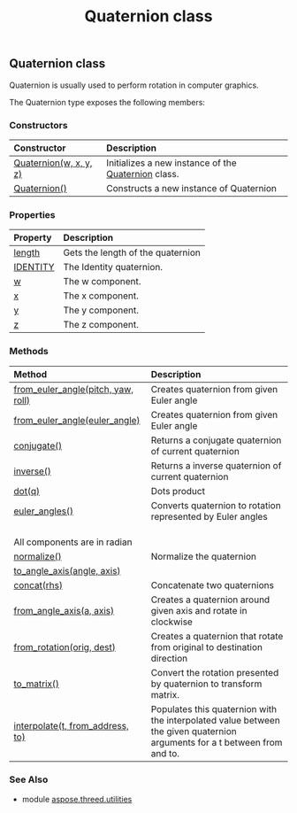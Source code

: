 ﻿---
title: Quaternion class
second_title: Aspose.3D for Python via .NET API References
description: 
type: docs
weight: 150
url: /python-net/aspose.threed.utilities/quaternion/
is_root: false
---

## Quaternion class

Quaternion is usually used to perform rotation in computer graphics.



The Quaternion type exposes the following members:

### Constructors
| Constructor | Description |
| :- | :- |
| [Quaternion(w, x, y, z)](/3d/python-net/aspose.threed.utilities/quaternion/__init__/#float-float-float-float) | Initializes a new instance of the [Quaternion](/3d/python-net/aspose.threed.utilities/quaternion) class. |
| [Quaternion()](/3d/python-net/aspose.threed.utilities/quaternion/__init__/#) | Constructs a new instance of Quaternion |


### Properties
| Property | Description |
| :- | :- |
| [length](/3d/python-net/aspose.threed.utilities/quaternion/length) | Gets the length of the quaternion |
| [IDENTITY](/3d/python-net/aspose.threed.utilities/quaternion/IDENTITY) | The Identity quaternion. |
| [w](/3d/python-net/aspose.threed.utilities/quaternion/w) | The w component. |
| [x](/3d/python-net/aspose.threed.utilities/quaternion/x) | The x component. |
| [y](/3d/python-net/aspose.threed.utilities/quaternion/y) | The y component. |
| [z](/3d/python-net/aspose.threed.utilities/quaternion/z) | The z component. |


### Methods
| Method | Description |
| :- | :- |
| [from_euler_angle(pitch, yaw, roll)](/3d/python-net/aspose.threed.utilities/quaternion/from_euler_angle/#float-float-float) | Creates quaternion from given Euler angle |
| [from_euler_angle(euler_angle)](/3d/python-net/aspose.threed.utilities/quaternion/from_euler_angle/#Vector3) | Creates quaternion from given Euler angle |
| [conjugate()](/3d/python-net/aspose.threed.utilities/quaternion/conjugate/#) | Returns a conjugate quaternion of current quaternion |
| [inverse()](/3d/python-net/aspose.threed.utilities/quaternion/inverse/#) | Returns a inverse quaternion of current quaternion |
| [dot(q)](/3d/python-net/aspose.threed.utilities/quaternion/dot/#Quaternion) | Dots product |
| [euler_angles()](/3d/python-net/aspose.threed.utilities/quaternion/euler_angles/#) | Converts quaternion to rotation represented by Euler angles<br/>All components are in radian |
| [normalize()](/3d/python-net/aspose.threed.utilities/quaternion/normalize/#) | Normalize the quaternion |
| [to_angle_axis(angle, axis)](/3d/python-net/aspose.threed.utilities/quaternion/to_angle_axis/#any-any) |  |
| [concat(rhs)](/3d/python-net/aspose.threed.utilities/quaternion/concat/#Quaternion) | Concatenate two quaternions |
| [from_angle_axis(a, axis)](/3d/python-net/aspose.threed.utilities/quaternion/from_angle_axis/#float-Vector3) | Creates a quaternion around given axis and rotate in clockwise |
| [from_rotation(orig, dest)](/3d/python-net/aspose.threed.utilities/quaternion/from_rotation/#Vector3-Vector3) | Creates a quaternion that rotate from original to destination direction |
| [to_matrix()](/3d/python-net/aspose.threed.utilities/quaternion/to_matrix/#) | Convert the rotation presented by quaternion to transform matrix. |
| [interpolate(t, from_address, to)](/3d/python-net/aspose.threed.utilities/quaternion/interpolate/#float-Quaternion-Quaternion) | Populates this quaternion with the interpolated value between the given quaternion arguments for a t between from and to. |


### See Also

* module [aspose.threed.utilities](../)
